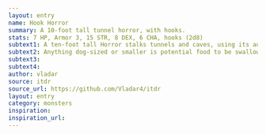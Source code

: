 ```yaml
---
layout: entry 
name: Hook Horror
summary: A 10-foot tall tunnel horror, with hooks.
stats: 7 HP, Armor 3, 15 STR, 8 DEX, 6 CHA, hooks (2d8)
subtext1: A ten-foot tall Horror stalks tunnels and caves, using its audible clicking as a form of echolocation. Its vision is very poor, and it is easily disoriented by loud noises.
subtext2: Anything dog-sized or smaller is potential food to be swallowed whole when dealt Critical Damage, causing d6 STR Loss each round after swallowing. It CHA treat anything larger than this as a threat to its territory and fight fiercely but CHA avoid anything larger than itself.
subtext3: 
subtext4: 
author: vladar
source: itdr
source_url: https://github.com/Vladar4/itdr
layout: entry
category: monsters
inspiration: 
inspiration_url: 
---
```

